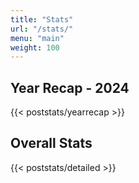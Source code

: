 ```yaml
---
title: "Stats"
url: "/stats/"
menu: "main"
weight: 100
---
```


## Year Recap - 2024
{{< poststats/yearrecap >}}

## Overall Stats
{{< poststats/detailed >}}
